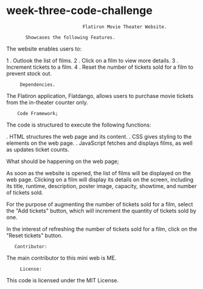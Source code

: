 # week-three-code-challenge
                                Flatiron Movie Theater Website.

           Showcases the following Features.

The website enables users to:

1 . Outlook the list of films.
2 . Click on a film to view more details.
3 . Increment tickets to a film.
4 . Reset the number of tickets sold for a film to prevent stock out.

         Dependencies.

The Flatiron application, Flatdango, allows users to purchase movie tickets from the in-theater counter only.

        Code Framework;

The code is structured to execute the following functions:

 . HTML structures the web page and its content.
 . CSS gives styling to the elements on the web page.
 . JavaScript fetches and displays films, as well as updates ticket counts.

What should be happening on the web page;

As soon as the website is opened, the list of films will be displayed on the web page. Clicking on a film will display its details on the screen, including its title, runtime, description, poster image, capacity, showtime, and number of tickets sold.


For the purpose of augmenting the number of tickets sold for a film, select the "Add tickets" button, which will increment the quantity of tickets sold by one. 


In the interest of refreshing the number of tickets sold for a film, click on the "Reset tickets" button.

       Contributor:

The main contributor to this mini web is ME.

         License:

This code is licensed under the MIT License.